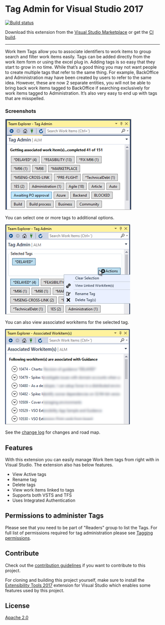 # Tag Admin for Visual Studio 2017

<!-- Replace this badge with your own-->
[![Build status](https://ci.appveyor.com/api/projects/status/ll0pmvx51dosjr13?svg=true)](https://ci.appveyor.com/project/onlyutkarsh/tagadmin2017)

<!-- Update the VS Gallery link after you upload the VSIX-->
Download this extension from the [Visual Studio Marketplace](https://marketplace.visualstudio.com/vsgallery/57f852fb-3549-46c6-96d6-53ec65019a1a)
or get the [CI build](http://vsixgallery.com/extension/96554fd6-649e-46f9-9162-3291177d9379/).

---------------------------------------

Work Item Tags allow you to associate identifiers to work items to group search and filter work items easily. Tags can be added directly from the work item form or using the excel plug in. Adding tags is so easy that they start to grow in no time. While that’s a good thing you may not want people to create multiple tags that refer to the same thing. For example, BackOffice and Administration may have been created by users to refer to the same idea. However, these are now 2 separate entities, you will not be able to bring back work items tagged to BackOffice if searching exclusively for work items tagged to Administration. It’s also very easy to end up with tags that are misspelled.

### Screenshots

![Main](screenshots/main.png)

You can select one or more tags to additional options.

![Options](screenshots/options.png)

You can also view associated workitems for the selected tag.

![Associated Wi](screenshots/associated-wi.png)

See the [change log](CHANGELOG.md) for changes and road map.

## Features

With this extension you can easily manage Work Item tags from right with in Visual Studio. The extension also has below features.
- View Active tags
- Rename tag
- Delete tags
- View work items linked to tags
- Supports both VSTS and TFS
- Uses Integrated Authentication

## Permissions to administer Tags

Please see that you need to be part of "Readers" group to list the Tags. For full list of permissions required for tag administration please see [Tagging permissions](https://msdn.microsoft.com/en-us/library/ms252587.aspx#Tag).

## Contribute
Check out the [contribution guidelines](CONTRIBUTING.md)
if you want to contribute to this project.

For cloning and building this project yourself, make sure
to install the
[Extensibility Tools 2017](https://marketplace.visualstudio.com/items?itemName=MadsKristensen.ExtensibilityTools)
extension for Visual Studio which enables some features
used by this project.

## License
[Apache 2.0](LICENSE)
